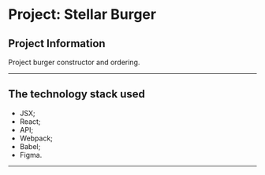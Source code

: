 # Project: Stellar Burger

## Project Information

Project burger constructor and ordering.

---

## The technology stack used

-  JSX;
-  React;
-  API;
-  Webpack;
-  Babel;
-  Figma.

---
